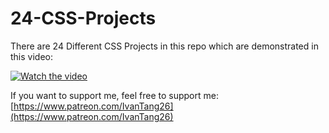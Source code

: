 # 24-CSS-Projects
There are 24 Different CSS Projects in this repo which are demonstrated in this video: 

[![Watch the video](https://img.youtube.com/vi/TzuWIHGFKCQ/maxresdefault.jpg)](https://youtu.be/TzuWIHGFKCQ)

If you want to support me, feel free to support me:[https://www.patreon.com/IvanTang26](https://www.patreon.com/IvanTang26)
